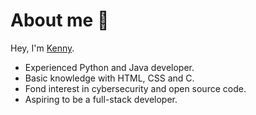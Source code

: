 # About me :wave:
Hey, I'm [Kenny](https://kenny.rip).
* Experienced Python and Java developer.
* Basic knowledge with HTML, CSS and C.
* Fond interest in cybersecurity and open source code.
* Aspiring to be a full-stack developer.
<br>
